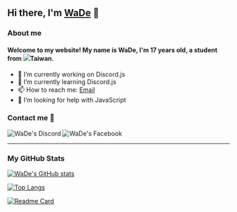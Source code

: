 ## Hi there, I'm [WaDe](https://github.com/wen648) 👋

### About me

#### Welcome to my website! My name is WaDe, I'm 17 years old, a student from <img src="https://raw.githubusercontent.com/wen648/wen648/main/tw.png">**Taiwan**.

- 🔭 I’m currently working on Discord.js
- 🌱 I’m currently learning Discord.js
- 📫 How to reach me: [Email](mailto:wen18842254@gmail.com)
- 🤔 I’m looking for help with JavaScript

### Contact me 🤝

  <a href="https://discord.gg/7ZTV2Z8ka4">
  <img align="left" alt="WaDe's Discord"  src="https://raw.githubusercontent.com/wen648/wen648/main/discord.png" />
  </a>
  <a href="https://www.facebook.com/wen648">
  <img align="left" alt="WaDe's Facebook"  src="https://raw.githubusercontent.com/wen648/wen648/main/fb.png" />
  </a>
<br>
  
---

### My GitHub Stats

[![WaDe's GitHub stats](https://github-readme-stats.vercel.app/api?username=wen648&show_icons=true&theme=vision-friendly-dark&hide_border=true)](https://github.com/wen648)

[![Top Langs](https://github-readme-stats.vercel.app/api/top-langs/?username=wen648&theme=vision-friendly-dark)](https://github.com/wen648)

[![Readme Card](https://github-readme-stats.vercel.app/api/pin/?username=wen648&repo=Canghai&theme=vision-friendly-dark&show_owner=true)](https://github.com/wen648/Canghai)
